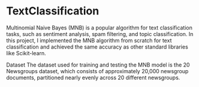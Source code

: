 # TextClassification
Multinomial Naive Bayes (MNB) is a popular algorithm for text classification tasks, such as sentiment analysis, spam filtering, and topic classification. In this project, I implemented the MNB algorithm from scratch for text classification and achieved the same accuracy as other standard libraries like Scikit-learn.

Dataset
The dataset used for training and testing the MNB model is the 20 Newsgroups dataset, which consists of approximately 20,000 newsgroup documents, partitioned nearly evenly across 20 different newsgroups. 
